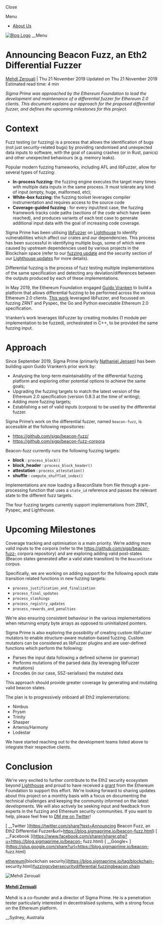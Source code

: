Close

Menu

  * [About Us](https://blog.sigmaprime.io/pages/about-us.html)

[![Blog Logo](./imgs/blog/sigp-logo-black.png)](https://blog.sigmaprime.io/)
__Menu

# Announcing Beacon Fuzz, an Eth2 Differential Fuzzer

[Mehdi Zerouali](https://blog.sigmaprime.io/author/mehdi-zerouali.html) | Thu
21 November 2019 Updated on Thu 21 November 2019 Estimated read time: 4 min

_Sigma Prime was approached by the Ethereum Foundation to lead the development
and maintenance of a differential fuzzer for Ethereum 2.0 clients. This
document explains our approach for the proposed differential fuzzer, and
defines the upcoming milestones for this project._

# Context

Fuzz testing (or fuzzing) is a process that allows the identification of bugs
(not just security-related bugs) by providing randomised and unexpected data
inputs to software, with the goal of causing crashes (or in Rust, panics) and
other unexpected behaviours (e.g. memory leaks).

Popular modern fuzzing frameworks, including AFL and libFuzzer, allow for
several types of fuzzing:

  * **In-process fuzzing:** the fuzzing engine executes the target many times with multiple data inputs in the same process. It must tolerate any kind of input (empty, huge, malformed, etc);
  * **White-box fuzzing:** the fuzzing toolset leverages compiler instrumentation and requires access to the source code
  * **Coverage-guided fuzzing** : for every input/test case, the fuzzing framework tracks code paths (sections of the code which have been reached), and produces variants of each test case to generate additional input data with the goal of increasing code coverage.

Sigma Prime has been utilising
[libFuzzer](https://llvm.org/docs/LibFuzzer.html) on
[Lighthouse](https://github.com/sigp/lighthouse) to identify vulnerabilities
which affect our crates and our dependencies. This process has been successful
in identifying multiple bugs, some of which were caused by upstream
dependencies used by various projects in the Blockchain space (refer to our
[fuzzing update](https://lighthouse.sigmaprime.io/fuzzing-01.html) and the
security section of our [Lighthouse
updates](https://lighthouse.sigmaprime.io/) for more details).

Differential fuzzing is the process of fuzz testing multiple implementations
of the same specification and detecting any deviation/differences between the
outputs produced by each of these implementations.

In May 2019, the Ethereum Foundation engaged [Guido
Vranken](https://github.com/guidovranken/) to build a platform that allows
differential fuzzing to be performed across the various Ethereum 2.0 clients.
[This work](https://github.com/guidovranken/eth2.0-fuzzing) leveraged
libFuzzer, and focussed on fuzzing ZRNT and Pyspec, the Go and Python
executable Ethereum 2.0 specification.

Vranken’s work leverages libFuzzer by creating modules (1 module per
implementation to be fuzzed), orchestrated in C++, to be provided the same
fuzzing input.

# Approach

Since September 2019, Sigma Prime (primarily [Nathaniel
Jensen](https://github.com/gnattishness)) has been building upon Guido
Vranken’s prior work by:

  * Analysing the long-term maintainability of the differential fuzzing platform and exploring other potential options to achieve the same goals;
  * Upgrading the fuzzing targets to match the latest version of the Ethereum 2.0 specification (version 0.8.3 at the time of writing);
  * Adding more fuzzing targets;
  * Establishing a set of valid inputs (corpora) to be used by the differential fuzzer.

Sigma Prime’s work on the differential fuzzer, named `beacon-fuzz`, is
accessible at the following repositories:

  * <https://github.com/sigp/beacon-fuzz/>
  * <https://github.com/sigp/beacon-fuzz-corpora>

Beacon-fuzz currently runs the following fuzzing targets:

  * **block** : `process_block()`
  * **block_header** : `process_block_header()`
  * **attestation** : `process_attestation()`
  * **shuffle** : `compute_shuffled_index()`

Implementations are now loading a BeaconState from file through a pre-
processing function that uses a `state_id` reference and passes the relevant
state to the different fuzz targets.

The four fuzzing targets currently support implementations from ZRNT, Pyspec,
and Lighthouse.

# Upcoming Milestones

Coverage tracking and optimisation is a main priority. We’re adding more valid
inputs to the corpora (refer to the https://github.com/sigp/beacon-fuzz-
corpora repository) and are exploring adding valid post-states (Beacon states
generated after a valid state transition) to the `BeaconState` corpus.

Specifically, we are working on adding support for the following epoch state
transition related functions in new fuzzing targets:

  * `process_justification_and_finalization`
  * `process_final_updates`
  * `process_slashings`
  * `process_registry_updates`
  * `process_rewards_and_penalties`

We’re also ensuring consistent behaviour in the various implementations when
returning empty byte arrays as opposed to uninitialized pointers.

Sigma Prime is also exploring the possibility of creating custom libFuzzer
mutators to enable structure-aware mutation-based fuzzing. Custom mutators can
be considered as libFuzzer plugins and are user-defined functions which
perform the following:

  * Parses the input data following a defined scheme (or grammar)
  * Performs mutations of the parsed data (by leveraging libFuzzer mutations)
  * Encodes (in our case, SSZ-serialises) the mutated data

This approach should provide greater coverage by generating and mutating valid
beacon states.

The plan is to progressively onboard all Eth2 implementations:

  * Nimbus
  * Prysm
  * Trinity
  * Shasper
  * Artemis/Harmony
  * Lodestar

We have started reaching out to the development teams listed above to
integrate their respective clients.

# Conclusion

We're very excited to further contribute to the Eth2 security ecosystem beyond
[Lighthouse](https://lighthouse.sigmaprime.io) and proud to have received a
[grant](https://blog.ethereum.org/2019/11/21/eth2-quick-update-no-4/) from the
Ethereum Foundation to support this effort. We're looking forward to sharing
updates about this project on a monthly basis with a focus on documenting the
technical challenges and keeping the community informed on the latest
developments. We will also actively be seeking input and feedback from experts
in the fuzzing and Ethereum security communities. If you want to help, please
feel free to [DM me on Twitter](https://twitter.com/ethzed)!

[ __Twitter ](https://twitter.com/share?text=Announcing Beacon Fuzz, an Eth2
Differential Fuzzer&url=https://blog.sigmaprime.io/beacon-fuzz.html) [
__Facebook
](https://www.facebook.com/sharer/sharer.php?u=https://blog.sigmaprime.io/beacon-
fuzz.html) [ __Google+
](https://plus.google.com/share?url=https://blog.sigmaprime.io/beacon-
fuzz.html)

[ethereum](https://blog.sigmaprime.io/tag/ethereum.html)[blockchain
security](https://blog.sigmaprime.io/tag/blockchain-
security.html)[fuzzing](https://blog.sigmaprime.io/tag/fuzzing.html)[cybersecurity](https://blog.sigmaprime.io/tag/cybersecurity.html)[differential
fuzzing](https://blog.sigmaprime.io/tag/differential-fuzzing.html)[beacon
chain](https://blog.sigmaprime.io/tag/beacon-chain.html)

![Mehdi Zerouali](https://blog.sigmaprime.io/imgs/authors/mz.jpg)

#### [Mehdi Zerouali](https://blog.sigmaprime.io/author/mehdi-zerouali.html)

Mehdi is a co-founder and a director of Sigma Prime. He is a penetration
tester particularly interested in decentralised systems, with a strong focus
on the Ethereum platform.

__Sydney, Australia


